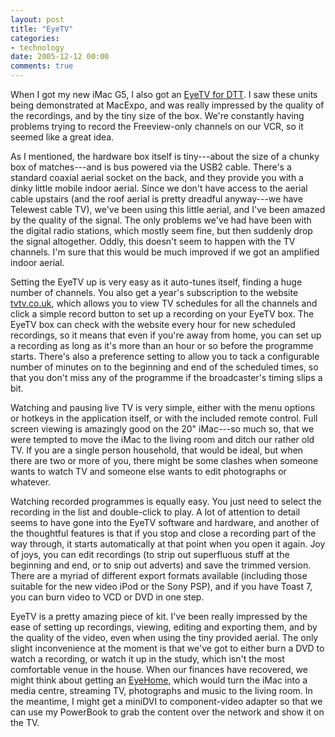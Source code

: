 ```yaml
---
layout: post
title: "EyeTV"
categories:
- technology
date: 2005-12-12 00:00
comments: true
---
```


<p>When I got my new iMac G5, I also got an <a href="http://elgato.com/index.php?file=products_eyetvdtt">EyeTV for DTT</a>. I saw these units being demonstrated at MacExpo, and was really impressed by the quality of the recordings, and by the tiny size of the box. We're constantly having problems trying to record the Freeview-only channels on our VCR, so it seemed like a great idea.</p>

<p>As I mentioned, the hardware box itself is tiny---about the size of a chunky box of matches---and is bus powered via the USB2 cable. There's a standard coaxial aerial socket on the back, and they provide you with a dinky little mobile indoor aerial. Since we don't have access to the aerial cable upstairs (and the roof aerial is pretty dreadful anyway---we have Telewest cable TV), we've been using this little aerial, and I've been amazed by the quality of the signal. The only problems we've had have been with the digital radio stations, which mostly seem fine, but then suddenly drop the signal altogether. Oddly, this doesn't seem to happen with the TV channels. I'm sure that this would be much improved if we got an amplified indoor aerial.</p>


<p>Setting the EyeTV up is very easy as it auto-tunes itself, finding a huge number of channels. You also get a year's subscription to the website <a href="http://www.tvtv.co.uk/">tvtv.co.uk</a>, which allows you to view TV schedules for all the channels and click a simple record button to set up a recording on your EyeTV box. The EyeTV box can check with the website every hour for new scheduled recordings, so it means that even if you're away from home, you can set up a recording as long as it's more than an hour or so before the programme starts. There's also a preference setting to allow you to tack a configurable number of minutes on to the beginning and end of the scheduled times, so that you don't miss any of the programme if the broadcaster's timing slips a bit.</p>

<p>Watching and pausing live TV is very simple, either with the menu options or hotkeys in the application itself, or with the included remote control. Full screen viewing is amazingly good on the 20" iMac---so much so, that we were tempted to move the iMac to the living room and ditch our rather old TV. If you are a single person household, that would be ideal, but when there are two or more of you, there might be some clashes when someone wants to watch TV and someone else wants to edit photographs or whatever.</p>

<p>Watching recorded programmes is equally easy. You just need to select the recording in the list and double-click to play. A lot of attention to detail seems to have gone into the EyeTV software and hardware, and another of the thoughtful features is that if you stop and close a recording part of the way through, it starts automatically at that point when you open it again. Joy of joys, you can edit recordings (to strip out superfluous stuff at the beginning and end, or to snip out adverts) and save the trimmed version. There are a myriad of different export formats available (including those suitable for the new video iPod or the Sony PSP), and if you have Toast 7, you can burn video to VCD or DVD in one step.</p>

<p>EyeTV is a pretty amazing piece of kit. I've been really impressed by the ease of setting up recordings, viewing, editing and exporting them, and by the quality of the video, even when using the tiny provided aerial. The only slight inconvenience at the moment is that we've got to either burn a DVD to watch a recording, or watch it up in the study, which isn't the most comfortable venue in the house. When our finances have recovered, we might think about getting an <a href="http://elgato.com/index.php?file=products_eyehome">EyeHome</a>, which would turn the iMac into a media centre, streaming TV, photographs and music to the living room. In the meantime, I might get a miniDVI to component-video adapter so that we can use my PowerBook to grab the content over the network and show it on the TV.</p>

